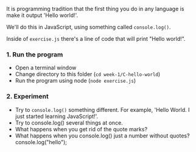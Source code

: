 It is programming tradition that the first thing you do in any language is make it output 'Hello world!'.

We'll do this in JavaScript, using something called `console.log()`.

Inside of `exercise.js` there's a line of code that will print "Hello world!".

### 1. Run the program

* Open a terminal window
* Change directory to this folder (`cd week-1/C-hello-world`)
* Run the program using node (`node exercise.js`)

### 2. Experiment

* Try to `console.log()` something different. For example, 'Hello World. I just started learning JavaScript!'.
* Try to console.log() several things at once.
* What happens when you get rid of the quote marks?
* What happens when you console.log() just a number without quotes?
console.log("hello");